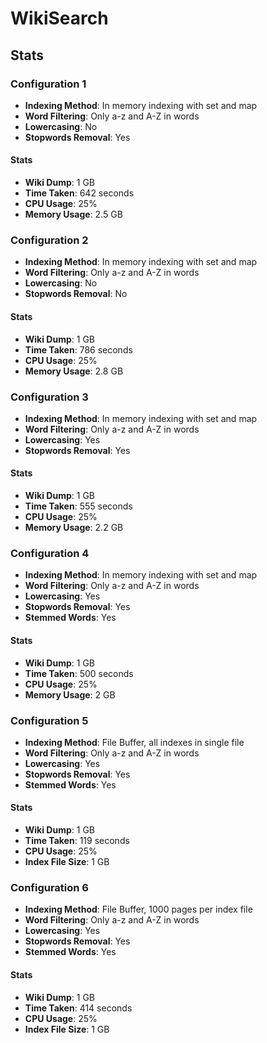 # WikiSearch

## Stats

### Configuration 1

- **Indexing Method**: In memory indexing with set and map
- **Word Filtering**: Only a-z and A-Z in words
- **Lowercasing**: No
- **Stopwords Removal**: Yes

#### Stats

- **Wiki Dump**: 1 GB
- **Time Taken**: 642 seconds
- **CPU Usage**: 25%
- **Memory Usage**: 2.5 GB

### Configuration 2

- **Indexing Method**: In memory indexing with set and map
- **Word Filtering**: Only a-z and A-Z in words
- **Lowercasing**: No
- **Stopwords Removal**: No

#### Stats

- **Wiki Dump**: 1 GB
- **Time Taken**: 786 seconds
- **CPU Usage**: 25%
- **Memory Usage**: 2.8 GB

### Configuration 3

- **Indexing Method**: In memory indexing with set and map
- **Word Filtering**: Only a-z and A-Z in words
- **Lowercasing**: Yes
- **Stopwords Removal**: Yes

#### Stats

- **Wiki Dump**: 1 GB
- **Time Taken**: 555 seconds
- **CPU Usage**: 25%
- **Memory Usage**: 2.2 GB

### Configuration 4

- **Indexing Method**: In memory indexing with set and map
- **Word Filtering**: Only a-z and A-Z in words
- **Lowercasing**: Yes
- **Stopwords Removal**: Yes
- **Stemmed Words**: Yes

#### Stats

- **Wiki Dump**: 1 GB
- **Time Taken**: 500 seconds
- **CPU Usage**: 25%
- **Memory Usage**: 2 GB

### Configuration 5

- **Indexing Method**: File Buffer, all indexes in single file
- **Word Filtering**: Only a-z and A-Z in words
- **Lowercasing**: Yes
- **Stopwords Removal**: Yes
- **Stemmed Words**: Yes

#### Stats

- **Wiki Dump**: 1 GB
- **Time Taken**: 119 seconds
- **CPU Usage**: 25%
- **Index File Size**: 1 GB

### Configuration 6

- **Indexing Method**: File Buffer, 1000 pages per index file
- **Word Filtering**: Only a-z and A-Z in words
- **Lowercasing**: Yes
- **Stopwords Removal**: Yes
- **Stemmed Words**: Yes

#### Stats

- **Wiki Dump**: 1 GB
- **Time Taken**: 414 seconds
- **CPU Usage**: 25%
- **Index File Size**: 1 GB